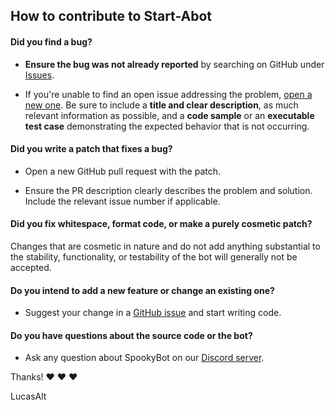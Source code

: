 ## How to contribute to Start-Abot

#### **Did you find a bug?**

* **Ensure the bug was not already reported** by searching on GitHub under [Issues](https://github.com/start-again/start-abot/issues).

* If you're unable to find an open issue addressing the problem, [open a new one](https://github.com/start-again/start-abot/issues/new). Be sure to include a **title and clear description**, as much relevant information as possible, and a **code sample** or an **executable test case** demonstrating the expected behavior that is not occurring.

#### **Did you write a patch that fixes a bug?**

* Open a new GitHub pull request with the patch.

* Ensure the PR description clearly describes the problem and solution. Include the relevant issue number if applicable.

#### **Did you fix whitespace, format code, or make a purely cosmetic patch?**

Changes that are cosmetic in nature and do not add anything substantial to the stability, functionality, or testability of the bot will generally not be accepted.

#### **Do you intend to add a new feature or change an existing one?**

* Suggest your change in a [GitHub issue](https://github.com/start-again/start-abot/issues) and start writing code.

#### **Do you have questions about the source code or the bot?**

* Ask any question about SpookyBot on our [Discord server](https://discord.gg/nEDcagb).


Thanks! :heart: :heart: :heart:

LucasAlt

